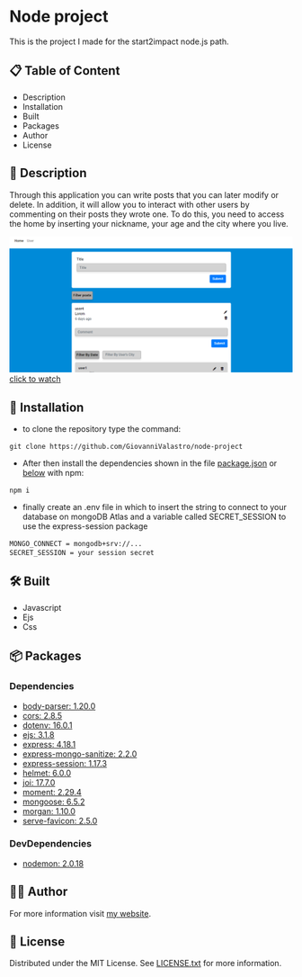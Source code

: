 # Node project
This is the project I made for the start2impact node.js path.

## :clipboard: Table of Content
* Description
* Installation
* Built
* Packages
* Author
* License

## :memo: Description
Through this application you can write posts that you can later modify or delete. In addition, it will allow you to interact with other users by commenting on their posts they wrote one. To do this, you need to access the home by inserting your nickname, your age and the city where you live.

![](assets/images/home.png)
[click to watch](https://gv-information-app.onrender.com)

## :floppy_disk: Installation

* to clone the repository type the command:

```
git clone https://github.com/GiovanniValastro/node-project
  ```

* After then install the dependencies shown in the file [package.json](https://github.com/GiovanniValastro/node-project/blob/master/package.json) or [below](#dependencies) with npm:

```
npm i 
```

* finally create an .env file in which to insert the string to connect to your database on mongoDB Atlas and a variable called SECRET_SESSION to use the express-session package

```
MONGO_CONNECT = mongodb+srv://...
SECRET_SESSION = your session secret
```

## :hammer_and_wrench: Built
* Javascript
* Ejs
* Css

## :package: Packages

### Dependencies 

* [body-parser: 1.20.0](https://www.npmjs.com/package/body-parser)
* [cors: 2.8.5](https://www.npmjs.com/package/cors)
* [dotenv: 16.0.1](https://www.npmjs.com/package/doetenv)
* [ejs: 3.1.8](https://www.npmjs.com/package/ejs)
* [express: 4.18.1](https://www.npmjs.com/package/)
* [express-mongo-sanitize: 2.2.0](https://www.npmjs.com/package/)
* [express-session: 1.17.3](https://www.npmjs.com/package/)
* [helmet: 6.0.0](https://www.npmjs.com/package/helmet)
* [joi: 17.7.0](https://www.npmjs.com/package/joi)
* [moment: 2.29.4](https://www.npmjs.com/package/moment) 
* [mongoose: 6.5.2](https://www.npmjs.com/package/mongoose) 
* [morgan: 1.10.0](https://www.npmjs.com/package/morgan) 
* [serve-favicon: 2.5.0](https://www.npmjs.com/package/serve-favicon) 

### DevDependencies 

* [nodemon: 2.0.18](https://www.npmjs.com/package/nodemon)

## :frowning_man:	Author
For more information visit [my website](https://giovannivalastro.github.io/).

## :page_with_curl: License
Distributed under the MIT License. See [LICENSE.txt](https://github.com/GiovanniValastro/node-project/blob/master/LICENSE) for more information.
